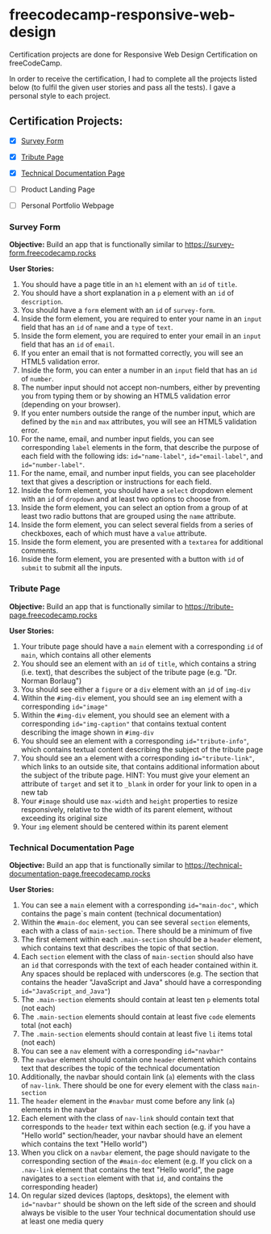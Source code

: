 # freecodecamp-responsive-web-design
Certification projects are done for Responsive Web Design Certification on freeCodeCamp.

In order to receive the certification, I had to complete all the projects listed below (to fulfil the given user stories and pass all the tests). I gave a personal style to each project.

## Certification Projects:
- [x] [Survey Form](https://fcc-survey-form-ivana.netlify.app/)
- [x] [Tribute Page](https://fcc-tribute-page-ivana.netlify.app/)
- [x] [Technical Documentation Page](https://fcc-technical-doc-page-ivana.netlify.app/)
- [ ] Product Landing Page
- [ ] Personal Portfolio Webpage



### Survey Form

**Objective:** Build an app that is functionally similar to https://survey-form.freecodecamp.rocks

**User Stories:**

1. You should have a page title in an `h1` element with an `id` of `title`.
1. You should have a short explanation in a `p` element with an `id` of `description`.
1. You should have a `form` element with an `id` of `survey-form`.
1. Inside the form element, you are required to enter your name in an `input` field that has an `id` of `name` and a `type` of `text`.
1. Inside the form element, you are required to enter your email in an `input` field that has an `id` of `email`.
1. If you enter an email that is not formatted correctly, you will see an HTML5 validation error.
1. Inside the form, you can enter a number in an `input` field that has an `id` of `number`.
1. The number input should not accept non-numbers, either by preventing you from typing them or by showing an HTML5 validation error (depending on your browser).
1. If you enter numbers outside the range of the number input, which are defined by the `min` and `max` attributes, you will see an HTML5 validation error.
1. For the name, email, and number input fields, you can see corresponding `label` elements in the form, that describe the purpose of each field with the following ids: `id="name-label"`, `id="email-label"`, and `id="number-label"`.
1. For the name, email, and number input fields, you can see placeholder text that gives a description or instructions for each field.
1. Inside the form element, you should have a `select` dropdown element with an `id` of `dropdown` and at least two options to choose from.
1. Inside the form element, you can select an option from a group of at least two radio buttons that are grouped using the `name` attribute.
1. Inside the form element, you can select several fields from a series of checkboxes, each of which must have a `value` attribute.
1. Inside the form element, you are presented with a `textarea` for additional comments.
1. Inside the form element, you are presented with a button with `id` of `submit` to submit all the inputs.


### Tribute Page

**Objective:** Build an app that is functionally similar to https://tribute-page.freecodecamp.rocks

**User Stories:**

1. Your tribute page should have a `main` element with a corresponding `id` of `main`, which contains all other elements
1. You should see an element with an `id` of `title`, which contains a string (i.e. text), that describes the subject of the tribute page (e.g. "Dr. Norman Borlaug")
1. You should see either a `figure` or a `div` element with an `id` of `img-div`
1. Within the `#img-div` element, you should see an `img` element with a corresponding `id="image"`
1. Within the `#img-div` element, you should see an element with a corresponding `id="img-caption"` that contains textual content describing the image shown in `#img-div`
1. You should see an element with a corresponding `id="tribute-info"`, which contains textual content describing the subject of the tribute page
1. You should see an `a` element with a corresponding `id="tribute-link"`, which links to an outside site, that contains additional information about the subject of the tribute page. HINT: You must give your element an attribute of `target` and set it to `_blank` in order for your link to open in a new tab
1. Your `#image` should use `max-width` and `height` properties to resize responsively, relative to the width of its parent element, without exceeding its original size
1. Your `img` element should be centered within its parent element


### Technical Documentation Page

**Objective:** Build an app that is functionally similar to https://technical-documentation-page.freecodecamp.rocks

**User Stories:**

1. You can see a `main` element with a corresponding `id="main-doc"`, which contains the page`s main content (technical documentation)
1. Within the `#main-doc` element, you can see several `section` elements, each with a class of `main-section`. There should be a minimum of five
1. The first element within each `.main-section` should be a `header` element, which contains text that describes the topic of that section.
1. Each `section` element with the class of `main-section` should also have an `id` that corresponds with the text of each header contained within it. Any spaces should be replaced with underscores (e.g. The section that contains the header "JavaScript and Java" should have a corresponding `id="JavaScript_and_Java"`)
1. The `.main-section` elements should contain at least ten `p` elements total (not each)
1. The `.main-section` elements should contain at least five `code` elements total (not each)
1. The `.main-section` elements should contain at least five `li` items total (not each)
1. You can see a `nav` element with a corresponding `id="navbar"`
1. The `navbar` element should contain one `header` element which contains text that describes the topic of the technical documentation
1. Additionally, the navbar should contain link (`a`) elements with the class of `nav-link`. There should be one for every element with the class `main-section`
1. The `header` element in the `#navbar` must come before any link (`a`) elements in the navbar
1. Each element with the class of `nav-link` should contain text that corresponds to the `header` text within each section (e.g. if you have a "Hello world" section/header, your navbar should have an element which contains the text "Hello world")
1. When you click on a `navbar` element, the page should navigate to the corresponding section of the `#main-doc` element (e.g. If you click on a `.nav-link` element that contains the text "Hello world", the page navigates to a `section` element with that `id`, and contains the corresponding header)
1. On regular sized devices (laptops, desktops), the element with `id="navbar"` should be shown on the left side of the screen and should always be visible to the user
Your technical documentation should use at least one media query
